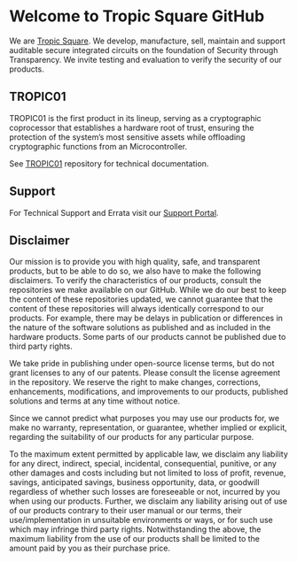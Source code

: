 # Welcome to Tropic Square GitHub

We are [Tropic Square](https://tropicsquare.com).
We develop, manufacture, sell, maintain and support auditable secure integrated circuits on the foundation of Security through Transparency.
We invite testing and evaluation to verify the security of our products. 

## TROPIC01

TROPIC01 is the first product in its lineup, serving as a cryptographic coprocessor that 
establishes a hardware root of trust, ensuring the protection of the system’s most sensitive assets while offloading cryptographic 
functions from an Microcontroller.

See [TROPIC01](https://github.com/tropicsquare/tropic01) repository for technical documentation.

## Support

For Technical Support and Errata visit our [Support Portal](https://support.tropicsquare.com/).

## Disclaimer

Our mission is to provide you with high quality, safe, and transparent products, but to be able to do so, we also have to make the following disclaimers. 
To verify the characteristics of our products, consult the repositories we make available on our GitHub. While we do our best to keep the content of these repositories updated, we cannot guarantee that the content of these repositories will always identically correspond to our products. For example, there may be delays in publication or differences in the nature of the software solutions as published and as included in the hardware products. Some parts of our products cannot be published due to third party rights. 

We take pride in publishing under open-source license terms, but do not grant licenses to any of our patents. Please consult the license agreement in the repository.  We reserve the right to make changes, corrections, enhancements, modifications, and improvements to our products, published solutions and terms at any time without notice.

Since we cannot predict what purposes you may use our products for, we make no warranty, representation, or guarantee, whether implied or explicit, regarding the suitability of our products for any particular purpose. 

To the maximum extent permitted by applicable law, we disclaim any liability for any direct, indirect, special, incidental, consequential, punitive, or any other damages and costs including but not limited to loss of profit, revenue, savings, anticipated savings, business opportunity, data, or goodwill regardless of whether such losses are foreseeable or not, incurred by you when using our products. Further, we disclaim any liability arising out of use of our products contrary to their user manual or our terms, their use/implementation in unsuitable environments or ways, or for such use which may infringe third party rights. Notwithstanding the above, the maximum liability from the use of our products shall be limited to the amount paid by you as their purchase price.

